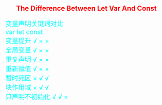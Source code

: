 ﻿<style>
h2{
text-align:center;
color:red;
}
p{
color:aqua;
font-size:20px;
}
</style>
<h2>The Difference Between Let Var And Const</h2>
<p>
                        变量声明关键词对比<br>
                    var           let               const<br>
变量提升              √              ×                  ×<br>      
全局变量              √              ×                  ×<br>
重复声明              √              ×                  ×<br>
重新赋值              √              ×                  ×<br>
暂时死区              ×              √                  √<br>
块作用域              ×              √                  √<br>
只声明不初始化         √              √                  ×<br>















</p>
